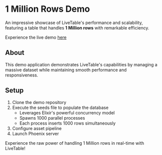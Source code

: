 # 1 Million Rows Demo
An impressive showcase of LiveTable's performance and scalability, featuring a table that handles **1 Million rows** with remarkable efficiency.

Experience the live demo [here](https://live-table.fly.dev)

## About
This demo application demonstrates LiveTable's capabilities by managing a massive dataset while maintaining smooth performance and responsiveness.

## Setup
1. Clone the demo repository
2. Execute the seeds file to populate the database
   - Leverages Elixir's powerful concurrency model
   - Spawns 1000 parallel processes
   - Each process inserts 1000 rows simultaneously
3. Configure asset pipeline
4. Launch Phoenix server

Experience the raw power of handling 1 Million rows in real-time with LiveTable!
